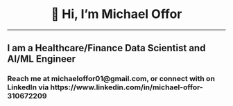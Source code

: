 <h1 align=center>👋 Hi, I’m Michael Offor</h1>
<hr>
<h2>I am a Healthcare/Finance Data Scientist and AI/ML Engineer</h2>
<h3>Reach me at michaeloffor01@gmail.com, or connect with on LinkedIn via https://www.linkedin.com/in/michael-offor-310672209</h3>



<!---
michaeloffor/michaeloffor is a ✨ special ✨ repository because its `README.md` (this file) appears on your GitHub profile.
You can click the Preview link to take a look at your changes.
--->
